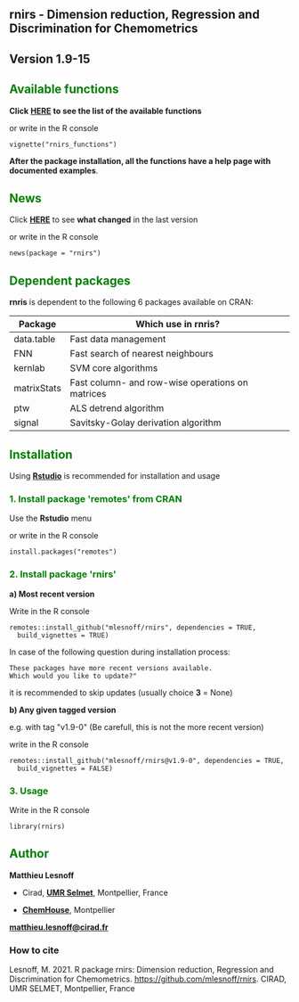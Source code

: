 ## rnirs - Dimension reduction, Regression and Discrimination for Chemometrics  

## <span style="color:grey70"> **Version 1.9-15** </span> 

## <span style="color:green"> **Available functions** </span> 

**Click** [**HERE**](https://github.com/mlesnoff/rnirs/blob/master/doc/rnirs_functions_github.md) **to see the list of the available functions** 

or write in the R console
```{r}
vignette("rnirs_functions")
```

**After the package installation, all the functions have a help page with documented examples**. 

## <span style="color:green"> **News** </span> 

Click [**HERE**](https://github.com/mlesnoff/rnirs/blob/master/inst/NEWS.md) to see **what changed** in the last version 

or write in the R console
```{r}
news(package = "rnirs")
```

## <span style="color:green"> **Dependent packages** </span> 

**rnris** is dependent to the following 6 packages available on CRAN:

| Package | Which use in rnris? |
|---|---|
| data.table | Fast data management |
| FNN | Fast search of nearest neighbours |
| kernlab | SVM core algorithms |
| matrixStats | Fast column- and row-wise operations on matrices |
| ptw | ALS detrend algorithm |
| signal | Savitsky-Golay derivation algorithm |

## <span style="color:green"> **Installation** </span> 

Using [**Rstudio**](https://www.rstudio.com/products/rstudio/download/) is recommended for installation and usage

### <span style="color:green"> 1.  Install package **'remotes'** from CRAN </span>

Use the **Rstudio** menu 

or write in the R console
```{r}
install.packages("remotes")
```

### <span style="color:green"> 2. Install package **'rnirs'** </span> 

**a) Most recent version**

Write in the R console
```{r}
remotes::install_github("mlesnoff/rnirs", dependencies = TRUE, 
  build_vignettes = TRUE)
```
In case of the following question during installation process:
```{r}
These packages have more recent versions available.
Which would you like to update?"
```
it is recommended to skip updates (usually choice **3** = None)

**b) Any given tagged version**

e.g. with tag "v1.9-0"   (Be carefull, this is not the more recent version)

write in the R console
```{r}
remotes::install_github("mlesnoff/rnirs@v1.9-0", dependencies = TRUE, 
  build_vignettes = FALSE)
```

### <span style="color:green"> 3. Usage </span>

Write in the R console
```{r}
library(rnirs)
```

## <span style="color:green"> **Author** </span> 

**Matthieu Lesnoff**

- Cirad, [**UMR Selmet**](https://umr-selmet.cirad.fr/en), Montpellier, France

- [**ChemHouse**](https://www.chemproject.org/ChemHouse), Montpellier

**matthieu.lesnoff@cirad.fr**

### How to cite

Lesnoff, M. 2021. R package rnirs: Dimension reduction, Regression and Discrimination for Chemometrics. https://github.com/mlesnoff/rnirs. CIRAD, UMR SELMET, Montpellier, France






